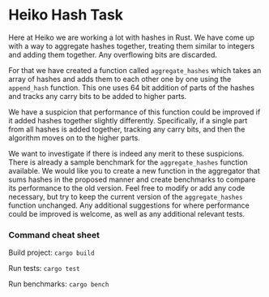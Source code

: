# Heiko Hash Task

Here at Heiko we are working a lot with hashes in Rust. We have come up with a way to aggregate hashes together, treating them similar to integers and adding them together. Any overflowing bits are discarded.

For that we have created a function called `aggregate_hashes` which takes an array of hashes and adds them to each other one by one using the `append_hash` function. This one uses 64 bit addition of parts of the hashes and tracks any carry bits to be added to higher parts.

We have a suspicion that performance of this function could be improved if it added hashes together slightly differently. Specifically, if a single part from all hashes is added together, tracking any carry bits, and then the algorithm moves on to the higher parts.

We want to investigate if there is indeed any merit to these suspicions. There is already a sample benchmark for the `aggregate_hashes` function available. We would like you to create a new function in the aggregator that sums hashes in the proposed manner and create benchmarks to compare its performance to the old version. Feel free to modify or add any code necessary, but try to keep the current version of the `aggregate_hashes` function unchanged. Any additional suggestions for where performance could be improved is welcome, as well as any additional relevant tests.

### Command cheat sheet
Build project:
`cargo build`

Run tests:
`cargo test`

Run benchmarks:
`cargo bench`